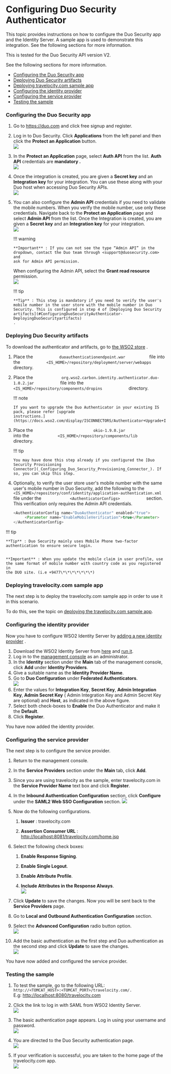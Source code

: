 # Configuring Duo Security Authenticator

This topic provides instructions on how to configure the Duo Security
app and the Identity Server. A sample app is used to demonstrate this
integration. See the following sections for more information.

This is tested for the Duo Security API version V2.

See the following sections for more information.  

-   [Configuring the Duo Security
    app](#ConfiguringDuoSecurityAuthenticator-ConfiguringtheDuoSecurityapp)
-   [Deploying Duo Security
    artifacts](#ConfiguringDuoSecurityAuthenticator-DeployingDuoSecurityartifacts)
-   [Deploying travelocity.com sample
    app](#ConfiguringDuoSecurityAuthenticator-Deployingtravelocity.comsampleapp)
-   [Configuring the identity
    provider](#ConfiguringDuoSecurityAuthenticator-Configuringtheidentityprovider)
-   [Configuring the service
    provider](#ConfiguringDuoSecurityAuthenticator-Configuringtheserviceprovider)
-   [Testing the
    sample](#ConfiguringDuoSecurityAuthenticator-Testingthesample)

### Configuring the Duo Security app

1.  Go to <https://duo.com> and click free signup and register.
2.  Log in to Duo Security. Click **Applications** from the left panel
    and then click the **Protect an Application** button.  
    ![](attachments/51486739/51451210.png) 
3.  In the **Protect an Application** page, select **Auth API** from
    the list. **Auth API** credentials are **mandatory .**  
    ![](attachments/51486739/51451211.png)   
4.  Once the integration is created, you are given a **Secret key** and
    an **Integration key** for your integration. You can use these along
    with your Duo host when accessing Duo Security APIs.  
    ![](attachments/51486739/53284889.png) 
5.  You can also configure the **Admin API** credentials if you need to
    validate the mobile numbers. When you verify the mobile number, use
    only these credentials. Navigate back to the **Protect an
    Application** page and select **Admin API** from the list. Once the
    Integration is created, you are given a **Secret key** and an
    **Integration key** for your integration.  
    ![](attachments/51486739/51451212.png) 

    !!! warning
    
        **Important** : If you can not see the type “Admin API” in the
        dropdown, contact the Duo team through <support@duosecurity.com> and
        ask for Admin API permission.
    

    When configuring the Admin API, select the **Grant read resource**
    permission.  
    ![](attachments/51486739/66617570.png)

    !!! tip
    
        **Tip** : This step is mandatory if you need to verify the user's
        mobile number in the user store with the mobile number in Duo
        Security. This is configured in step 4 of [Deploying Duo Security
        artifacts](#ConfiguringDuoSecurityAuthenticator-DeployingDuoSecurityartifacts)
        .
    

### Deploying Duo Security artifacts

To download the authenticator and artifacts, go to [the WSO2
store](https://store.wso2.com/store/assets/isconnector/list?q=%22_default%22%3A%22duo%22)
.

1.  Place the `            duoauthenticationendpoint.war           `
    file into the
    `            <IS_HOME>/repository/deployment/server/webapps           `
    directory.
2.  Place the
    `             org.wso2.carbon.identity.authenticator.duo-1.0.2.jar            `
    file into the
    `             <IS_HOME>/repository/components/dropins            `
    directory.

    !!! note
    
        If you want to upgrade the Duo Authenticator in your existing IS
        pack, please refer [upgrade
        instructions.](https://docs.wso2.com/display/ISCONNECTORS/Authenticator+Upgrade+Instructions)
    

3.  Place the
    `                           okio-1.9.0.jar                         `
    into the
    `             <IS_HOME>/repository/components/lib            `
    directory.

    !!! tip
    
        You may have done this step already if you configured the [Duo
        Security Provisioning
        Connector](_Configuring_Duo_Security_Provisioning_Connector_). If
        so, you can skip this step.
    

4.  Optionally, to verify the user store user's mobile number with the
    same user's mobile number in Duo Security, add the following to the
    `             <IS_HOME>/repository/conf/identity/application-authentication.xml            `
    file under the `             <AuthenticatorConfigs>            `
    section. This verification only requires the Admin API credentials.

    ``` java
    <AuthenticatorConfig name="DuoAuthenticator" enabled="true">
         <Parameter name="EnableMobileVerification">true</Parameter>
    </AuthenticatorConfig>
    ```

!!! tip
    
    **Tip** : Duo Security mainly uses Mobile Phone two-factor
    authentication to ensure secure login.
    
    
    **Important** : When you update the mobile claim in user profile, use
    the same format of mobile number with country code as you registered in
    the DUO site. (i.e +9477\*\*\*\*\*\*\*)
    

  

### Deploying travelocity.com sample app

The next step is to deploy the travelocity.com sample app in order to
use it in this scenario.

To do this, see the topic on [deploying the travelocity.com sample
app](_Deploying_the_Sample_App_).

### Configuring the identity provider

Now you have to configure WSO2 Identity Server by [adding a new identity
provider](https://docs.wso2.com/display/IS510/Configuring+an+Identity+Provider)
.

1.  Download the WSO2 Identity Server from
    [here](http://wso2.com/products/identity-server/) and [run
    it](https://docs.wso2.com/display/IS510/Running+the+Product).
2.  Log in to the [management
    console](https://docs.wso2.com/display/IS510/Getting+Started+with+the+Management+Console)
    as an administrator.
3.  In the **Identity** section under the **Main** tab of the management
    console, click **Add** under **Identity Providers**.
4.  Give a suitable name as the **Identity Provider Name**.
5.  Go to **Duo Configuration** under **Federated Authenticators**.  
    ![](attachments/51486739/51451222.png) 
6.  Enter the values for **Integration Key**, **Secret Key**, **Admin
    Integration Key**, **Admin Secret Key** ( Admin Integration Key
    and Admin Secret Key are optional) and **Host**, as indicated in
    the above figure.
7.  Select both check-boxes to **Enable** the Duo Authenticator and make
    it the **Default**.
8.  Click **Register**.

You have now added the identity provider.  

### Configuring the service provider

The next step is to configure the service provider.

1.  Return to the management console.

2.  In the **Service Providers** section under the **Main** tab, click
    **Add**.

3.  Since you are using travelocity as the sample, enter travelocity.com
    in the **Service Provider Name** text box and click **Register**.

4.  In the **Inbound Authentication Configuration** section, click
    **Configure** under the **SAML2 Web SSO Configuration** section.
    ![](attachments/48283197/48220892.png) 

5.  Now do the following configurations.

    1.  **Issuer** : travelocity.com

    2.  **Assertion Consumer URL** :
        [http://localhost:8081/travelocity.com/home.jsp](http://localhost:8080/travelocity.com/home.jsp)

6.  Select the following check boxes:
    1.  **Enable Response Signing**.

    2.  **Enable Single Logout**.

    3.  **Enable Attribute Profile**.

    4.  **Include Attributes in the Response Always**.  
        ![](attachments/51486739/51451223.png) 

7.  Click **Update** to save the changes. Now you will be sent back to
    the **Service Providers** page.
8.  Go to **Local and Outbound Authentication Configuration** section.
9.  Select the **Advanced Configuration** radio button option.  
    ![](attachments/51486739/51451225.png) 
10. Add the basic authentication as the first step and Duo
    authentication as the second step and click **Update** to save the
    changes.  
    ![](attachments/51486739/51451226.png) 

You have now added and configured the service provider.  

### Testing the sample

1.  To test the sample, go to the following URL:
    `            http://<TOMCAT_HOST>:<TOMCAT_PORT>/travelocity.com/.           `  
    E.g: <http://localhost:8080/travelocity.com>

2.  Click the link to log in with SAML from WSO2 Identity Server.  
    ![](attachments/48283197/48220894.png) 

3.  The basic authentication page appears. Log in using your username
    and password.  
    ![](attachments/51486739/51451227.png) 
4.  You are directed to the Duo Security authentication page.  
    ![](attachments/51486739/53284890.png) 
5.  If your verification is successful, you are taken to the home page
    of the travelocity.com app.  
    ![](attachments/51486739/53284894.png) 

